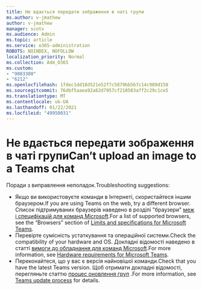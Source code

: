 ```yaml
---
title: Не вдається передати зображення в чаті групи
ms.author: v-jmathew
author: v-jmathew
manager: scotv
ms.audience: Admin
ms.topic: article
ms.service: o365-administration
ROBOTS: NOINDEX, NOFOLLOW
localization_priority: Normal
ms.collection: Adm_O365
ms.custom:
- "9003308"
- "6212"
ms.openlocfilehash: 1fdec1dd18d521e52f7c5879bb5b7c14c989d158
ms.sourcegitcommit: 76dbf5aaea92a62d7957cf210583a7f2c29c1ce5
ms.translationtype: MT
ms.contentlocale: uk-UA
ms.lasthandoff: 01/22/2021
ms.locfileid: "49950031"
---
```

# <a name="cant-upload-an-image-to-a-teams-chat"></a><span data-ttu-id="6e0ad-102">Не вдається передати зображення в чаті групи</span><span class="sxs-lookup"><span data-stu-id="6e0ad-102">Can’t upload an image to a Teams chat</span></span>

<span data-ttu-id="6e0ad-103">Поради з виправлення неполадок.</span><span class="sxs-lookup"><span data-stu-id="6e0ad-103">Troubleshooting suggestions:</span></span>

- <span data-ttu-id="6e0ad-104">Якщо ви використовуєте команди в Інтернеті, скористайтеся іншим браузером.</span><span class="sxs-lookup"><span data-stu-id="6e0ad-104">If you are using Teams on the web, try a different browser.</span></span> <span data-ttu-id="6e0ad-105">Список підтримуваних браузерів наведено в розділі "браузери" [меж і специфікацій для команд Microsoft](https://docs.microsoft.com/microsoftteams/limits-specifications-teams).</span><span class="sxs-lookup"><span data-stu-id="6e0ad-105">For a list of supported browsers, see the “Browsers” section of [Limits and specifications for Microsoft Teams](https://docs.microsoft.com/microsoftteams/limits-specifications-teams).</span></span>
- <span data-ttu-id="6e0ad-106">Перевірте сумісність устаткування та операційної системи.</span><span class="sxs-lookup"><span data-stu-id="6e0ad-106">Check the compatibility of your hardware and OS.</span></span> <span data-ttu-id="6e0ad-107">Докладні відомості наведено в статті [вимоги до обладнання для команд Microsoft](https://docs.microsoft.com/microsoftteams/hardware-requirements-for-the-teams-app).</span><span class="sxs-lookup"><span data-stu-id="6e0ad-107">For more information, see [Hardware requirements for Microsoft Teams](https://docs.microsoft.com/microsoftteams/hardware-requirements-for-the-teams-app).</span></span>
- <span data-ttu-id="6e0ad-108">Переконайтеся, що у вас є версія найновішої команди.</span><span class="sxs-lookup"><span data-stu-id="6e0ad-108">Check that you have the latest Teams version.</span></span> <span data-ttu-id="6e0ad-109">Щоб отримати докладні відомості, перегляньте статтю [процес оновлення груп](https://docs.microsoft.com/microsoftteams/teams-client-update) .</span><span class="sxs-lookup"><span data-stu-id="6e0ad-109">For more information, see [Teams update process](https://docs.microsoft.com/microsoftteams/teams-client-update) for details.</span></span>
